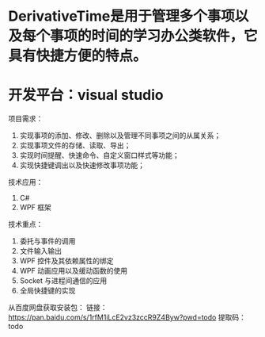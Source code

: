 # DerivativeTime是用于管理多个事项以及每个事项的时间的学习办公类软件，它具有快捷方便的特点。
# 开发平台：visual studio

项目需求：
1. 实现事项的添加、修改、删除以及管理不同事项之间的从属关系；
2. 实现事项文件的存储、读取、导出；
3. 实现时间提醒、快速命令、自定义窗口样式等功能；
4. 实现快捷键调出以及快速修改事项功能；
   
技术应用：
1. C#
2. WPF  框架
   
技术重点：
1. 委托与事件的调用
2. 文件输入输出
3. WPF  控件及其依赖属性的绑定
4. WPF  动画应用以及缓动函数的使用
5. Socket  与进程间通信的应用
6. 全局快捷键的实现

从百度网盘获取安装包：
链接：https://pan.baidu.com/s/1rfM1iLcE2vz3zccR9Z4Byw?pwd=todo 
提取码：todo

